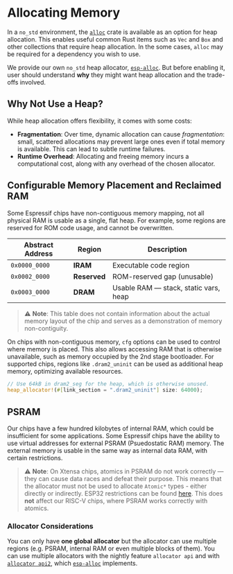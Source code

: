 # Allocating Memory

In a `no_std` environment, the [`alloc`][alloc] crate is available as an option for heap allocation. This enables useful common Rust items such as `Vec` and `Box` and other collections that require heap allocation. In the some cases, `alloc` may be required for a dependency you wish to use.

We provide our own `no_std` heap allocator, [`esp-alloc`][esp-alloc]. But before enabling it, user should understand **why** they might want heap allocation and the trade-offs involved.

## Why Not Use a Heap?

While heap allocation offers flexibility, it comes with some costs:

- **Fragmentation**: Over time, dynamic allocation can cause *fragmentation*: small, scattered allocations may prevent large ones even if total memory is available. This can lead to subtle runtime failures.
- **Runtime Overhead**: Allocating and freeing memory incurs a computational cost, along with any overhead of the chosen allocator.

## Configurable Memory Placement and Reclaimed RAM

Some Espressif chips have non-contiguous memory mapping, not all physical RAM is usable as a single, flat heap. For example, some regions are reserved for ROM code usage, and cannot be overwritten.

| Abstract Address | Region          | Description                              |
| ---------------- | --------------- | ---------------------------------------- |
| `0x0000_0000`    | **IRAM**        | Executable code region                   |
| `0x0002_0000`    | **Reserved**    | ROM-reserved gap (unusable)              |
| `0x0003_0000`    | **DRAM**        | Usable RAM — stack, static vars, heap    |

> ⚠️ **Note**: This table does not contain information about the actual memory layout of the chip and serves as a demonstration of memory non-contiguity.

On chips with non-contiguous memory, `cfg` options can be used to control where memory is placed. This also allows accessing RAM that is otherwise unavailable, such as memory occupied by the 2nd stage bootloader. For supported chips, regions like `.dram2_uninit` can be used as additional heap memory, optimizing available resources.

```rust
// Use 64kB in dram2_seg for the heap, which is otherwise unused.
heap_allocator!(#[link_section = ".dram2_uninit"] size: 64000);
```

## PSRAM

Our chips have a few hundred kilobytes of internal RAM, which could be insufficient for some applications. Some Espressif chips have the ability to use virtual addresses for external PSRAM (Psuedostatic RAM) memory. The external memory is usable in the same way as internal data RAM, with certain restrictions.

> ⚠️ **Note**: On Xtensa chips, atomics in PSRAM do not work correctly — they can cause data races and defeat their purpose. This means that
the allocator must not be used to allocate `Atomic*` types - either directly
or indirectly. ESP32 restrictions can be found [here]. This does **not** affect our RISC-V chips, where PSRAM works correctly with atomics.

### Allocator Considerations

You can only have **one global allocator** but the allocator can use multiple regions (e.g. PSRAM, internal RAM or even multiple blocks of them). You can use multiple allocators with the nightly feature `allocator api` and with [`allocator api2`][allocator api2], which [`esp-alloc`][esp-alloc] implements.

[esp-alloc]: https://crates.io/crates/esp-alloc
[alloc]: https://doc.rust-lang.org/alloc/
[here]: https://docs.espressif.com/projects/esp-idf/en/v5.4.1/esp32/api-guides/external-ram.html#restrictions
[allocator api2]: https://crates.io/crates/allocator-api2
